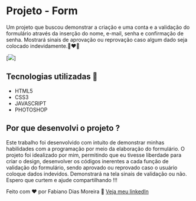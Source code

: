 # Projeto - Form
Um projeto que buscou demonstrar a criação e uma conta e a validação do formulário através da inserção do nome, e-mail, senha e confirmação de senha. Mostrará sinais de aprovação ou reprovação caso algum dado seja colocado indevidamente.🚀❤🙌

[<img src="./animacao-tela-form.gif">]

## Tecnologias utilizadas 🚀
- HTML5
- CSS3
- JAVASCRIPT
- PHOTOSHOP

## Por que desenvolvi o projeto ?
Este trabalho foi desenvolvido com intuito de demonstrar minhas habilidades com a programação por meio da elaboração do formulário. O projeto foi idealizado por mim, permitindo que eu tivesse liberdade para criar o design, desenvolver os códigos inerentes a cada função de validação do formulário, sendo aprovado ou reprovado caso o usuário coloque dados indevidos. Demonstrará na tela sinais de validação ou não. Espero que curtem e ajude compartilhando !!!


Feito com ❤ por Fabiano Dias Moreira 👏 [Veja meu linkedIn](https://www.linkedin.com/in/fabiano-dias-moreira-b851b7217/)